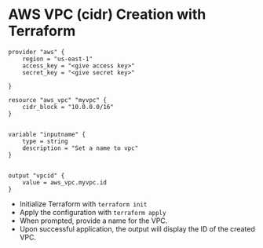 # AWS VPC (cidr) Creation with Terraform


```
provider "aws" {
    region = "us-east-1"
    access_key = "<give access key>"
    secret_key = "<give secret key>"
    
}

resource "aws_vpc" "myvpc" {
    cidr_block = "10.0.0.0/16"
}


variable "inputname" {
    type = string 
    description = "Set a name to vpc"
}


output "vpcid" {
    value = aws_vpc.myvpc.id
} 
```
- Initialize Terraform with ```terraform init```
- Apply the configuration with ```terraform apply```
- When prompted, provide a name for the VPC.
- Upon successful application, the output will display the ID of the created VPC.
